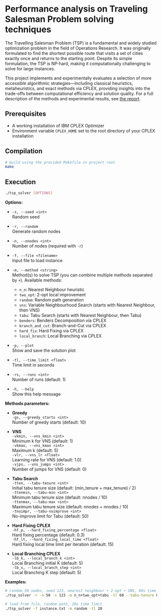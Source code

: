 # Performance analysis on Traveling Salesman Problem solving techniques

The Travelling Salesman Problem (TSP) is a fundamental and widely studied optimization problem in the field of Operations Research. It was originally formulated to find the shortest possible route that visits a set of cities exactly once and returns to the starting point. Despite its simple formulation, the TSP is NP-hard, making it computationally challenging to solve for large instances.

This project implements and experimentally evaluates a selection of more accessible algorithmic strategies—including classical heuristics, metaheuristics, and exact methods via CPLEX, providing insights into the trade-offs between computational efficiency and solution quality. For a full description of the methods and experimental results, see [the report](thesis/main.pdf).

## Prerequisites

- A working installation of IBM CPLEX Optimizer
- Environment variable `CPLEX_HOME` set to the root directory of your CPLEX installation

## Compilation

```bash
# build using the provided Makefile in project root
make
```

## Execution

```bash
./tsp_solver [OPTIONS]
```

**Options:**

- `-s, --seed <int>`  
  Random seed

- `-r, --random`  
  Generate random nodes

- `-n, --nnodes <int>`  
  Number of nodes (required with `-r`)

- `-f, --file <filename>`  
  Input file to load instance

- `-m, --method <string>`  
  Method(s) to solve TSP (you can combine multiple methods separated by `+`). Available methods:

  - `n_n`: Nearest Neighbour heuristic
  - `two_opt`: 2-opt local improvement
  - `random`: Random path generation
  - `vns`: Variable Neighbourhood Search (starts with Nearest Neighbour, then VNS)
  - `tabu`: Tabu Search (starts with Nearest Neighbour, then Tabu)
  - `benders`: Benders Decomposition via CPLEX
  - `branch_and_cut`: Branch-and-Cut via CPLEX
  - `hard_fix`: Hard Fixing via CPLEX
  - `local_branch`: Local Branching via CPLEX

- `-p, --plot`  
  Show and save the solution plot

- `-tl, --time_limit <float>`  
  Time limit in seconds

- `-rs, --runs <int>`  
  Number of runs (default: 1)

- `-h, --help`  
  Show this help message

**Methods parameters:**

- **Greedy**  
  `-gs, --greedy_starts <int>`  
  Number of greedy starts (default: 10)

- **VNS**  
  `-vkmin, --vns_kmin <int>`  
  Minimum k for VNS (default: 1)  
  `-vkmax, --vns_kmax <int>`  
  Maximum k (default: 5)  
  `-vlr, --vns_lr <float>`  
  Learning rate for VNS (default: 1.0)  
  `-vjps, --vns_jumps <int>`  
  Number of jumps for VNS (default: 0)

- **Tabu Search**  
  `-tten, --tabu-tenure <int>`  
  Initial tabu tenure size (default: (min_tenure + max_tenure) / 2)  
  `-ttenmin, --tabu-min <int>`  
  Minimum tabu tenure size (default: nnodes / 10)  
  `-ttenmax, --tabu-max <int>`  
  Maximum tabu tenure size (default: nnodes + nnodes / 10)  
  `-tnoimpr, --tabu-noimprove <int>`  
  No-improve limit for Tabu (default: 50)

- **Hard Fixing CPLEX**  
  `-hf_p, --hard_fixing_percentage <float>`  
  Hard fixing percentage (default: 0.3)  
  `-hf_lt, --hard_fixing_local_time <float>`  
  Hard fixing local time limit per iteration (default: 15)

- **Local Branching CPLEX**  
  `-lb_k, --local_branch_k <int>`  
  Local Branching initial K (default: 5)  
  `-lb_s, --local_branch_step <int>`  
  Local Branching K step (default: 5)

**Examples:**

```bash
# random 50 nodes, seed 123, nearest neighbour + 2-opt + VNS, 60s time limit
./tsp_solver -r -n 50 -s 123 -m n_n+two_opt+tabu -tl 60 --tabu-tenure 84 --tabu-min 6  --tabu-max 84  --tabu-noimprove 250 -gs 5 -rs 20

# load from file, random path, 20s time limit
./tsp_solver -f instance.txt -m random -tl 20
```
